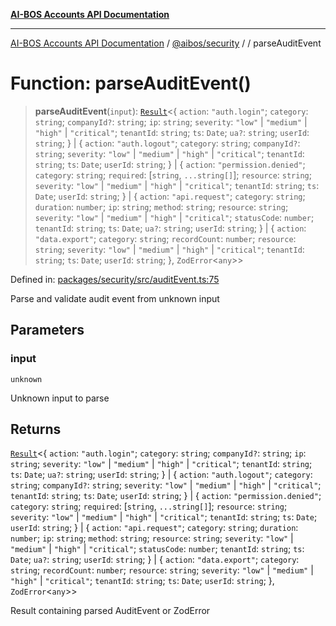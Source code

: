[**AI-BOS Accounts API Documentation**](../../../README.md)

***

[AI-BOS Accounts API Documentation](../../../README.md) / [@aibos/security](../README.md) / [](../README.md) / parseAuditEvent

# Function: parseAuditEvent()

> **parseAuditEvent**(`input`): [`Result`](../types/type-aliases/Result.md)\<\{ `action`: `"auth.login"`; `category`: `string`; `companyId?`: `string`; `ip`: `string`; `severity`: `"low"` \| `"medium"` \| `"high"` \| `"critical"`; `tenantId`: `string`; `ts`: `Date`; `ua?`: `string`; `userId`: `string`; \} \| \{ `action`: `"auth.logout"`; `category`: `string`; `companyId?`: `string`; `severity`: `"low"` \| `"medium"` \| `"high"` \| `"critical"`; `tenantId`: `string`; `ts`: `Date`; `userId`: `string`; \} \| \{ `action`: `"permission.denied"`; `category`: `string`; `required`: \[`string`, `...string[]`\]; `resource`: `string`; `severity`: `"low"` \| `"medium"` \| `"high"` \| `"critical"`; `tenantId`: `string`; `ts`: `Date`; `userId`: `string`; \} \| \{ `action`: `"api.request"`; `category`: `string`; `duration`: `number`; `ip`: `string`; `method`: `string`; `resource`: `string`; `severity`: `"low"` \| `"medium"` \| `"high"` \| `"critical"`; `statusCode`: `number`; `tenantId`: `string`; `ts`: `Date`; `ua?`: `string`; `userId`: `string`; \} \| \{ `action`: `"data.export"`; `category`: `string`; `recordCount`: `number`; `resource`: `string`; `severity`: `"low"` \| `"medium"` \| `"high"` \| `"critical"`; `tenantId`: `string`; `ts`: `Date`; `userId`: `string`; \}, `ZodError`\<`any`\>\>

Defined in: [packages/security/src/auditEvent.ts:75](https://github.com/pohlai88/accounts/blob/48103fb36d28b2b9bfb33472b6de2f719773cde9/packages/security/src/auditEvent.ts#L75)

Parse and validate audit event from unknown input

## Parameters

### input

`unknown`

Unknown input to parse

## Returns

[`Result`](../types/type-aliases/Result.md)\<\{ `action`: `"auth.login"`; `category`: `string`; `companyId?`: `string`; `ip`: `string`; `severity`: `"low"` \| `"medium"` \| `"high"` \| `"critical"`; `tenantId`: `string`; `ts`: `Date`; `ua?`: `string`; `userId`: `string`; \} \| \{ `action`: `"auth.logout"`; `category`: `string`; `companyId?`: `string`; `severity`: `"low"` \| `"medium"` \| `"high"` \| `"critical"`; `tenantId`: `string`; `ts`: `Date`; `userId`: `string`; \} \| \{ `action`: `"permission.denied"`; `category`: `string`; `required`: \[`string`, `...string[]`\]; `resource`: `string`; `severity`: `"low"` \| `"medium"` \| `"high"` \| `"critical"`; `tenantId`: `string`; `ts`: `Date`; `userId`: `string`; \} \| \{ `action`: `"api.request"`; `category`: `string`; `duration`: `number`; `ip`: `string`; `method`: `string`; `resource`: `string`; `severity`: `"low"` \| `"medium"` \| `"high"` \| `"critical"`; `statusCode`: `number`; `tenantId`: `string`; `ts`: `Date`; `ua?`: `string`; `userId`: `string`; \} \| \{ `action`: `"data.export"`; `category`: `string`; `recordCount`: `number`; `resource`: `string`; `severity`: `"low"` \| `"medium"` \| `"high"` \| `"critical"`; `tenantId`: `string`; `ts`: `Date`; `userId`: `string`; \}, `ZodError`\<`any`\>\>

Result containing parsed AuditEvent or ZodError

